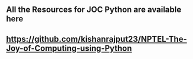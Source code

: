 
## All the Resources for JOC Python are available here 
## https://github.com/kishanrajput23/NPTEL-The-Joy-of-Computing-using-Python
